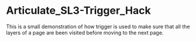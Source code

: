# Articulate_SL3-Trigger_Hack
This is a small demonstration of how trigger is used to make sure that all the layers of a page are been visited before moving to the next page.

